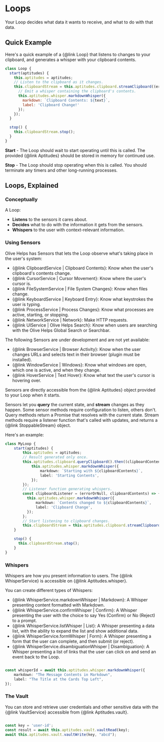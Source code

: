 # Loops

Your Loop decides what data it wants to receive, and what to do with that data.

## Quick Example

Here's a quick example of a {@link Loop} that listens to changes to your clipboard, and generates a whisper with your clipboard contents.

```javascript
class Loop {
  start(aptitudes) {
    this.aptitudes = aptitudes;
    // Listen to the clipboard as it changes.
    this.clipboardStream = this.aptitudes.clipboard.streamClipboard((error, text) =>  {
      // Emit a whisper containing the clipboard's contents.
      this.aptitudes.whisper.markdownWhisper({
        markdown: `Clipboard Contents: ${text}`,
        label: 'Clipboard Change!'
      });
    });  
  }

  stop() {
    this.clipboardStream.stop();
  }
}
```

**Start** - The Loop should wait to start operating until this is called. The provided {@link Aptitudes} should be stored in memory for continued use.

**Stop** - The Loop should stop operating when this is called. You should terminate any timers and other long-running processes.


## Loops, Explained

### Conceptually

A Loop:
 
- **Listens** to the sensors it cares about.
- **Decides** what to do with the information it gets from the sensors.
- **Whispers** to the user with context-relevant information.

### Using Sensors

Olive Helps has Sensors that lets the Loop observe what's taking place in the user's system:

- {@link ClipboardService | Clipboard Contents}: Know when the user's clipboard's contents change.
- {@link CursorService | Cursor Movement}: Know where the user's cursor is.
- {@link FileSystemService | File System Changes}: Know when files change.
- {@link KeyboardService | Keyboard Entry}: Know what keystrokes the user is typing.
- {@link ProcessService | Process Changes}: Know what processes are active, starting, or stopping.
- {@link NetworkService | Network}: Make HTTP requests.
- {@link UIService | Olive Helps Search}: Know when users are searching with the Olive Helps Global Search or Searchbar.

The following Sensors are under development and are not yet available:

- {@link BrowserService | Browser Activity}: Know when the user changes URLs and selects text in their browser (plugin must be installed).
- {@link WindowService | Windows}: Know what windows are open, which one is active, and when they change.
- {@link HoverService | Text Hover}: Know what text the user's cursor is hovering over.

Sensors are directly accessible from the {@link Aptitudes} object provided to your Loop when it starts.

Sensors let you **query** the current state, and **stream** changes as they happen. Some sensor methods require configuration to listen, others don't. Query methods return a Promise that resolves with the current state. Stream methods require a listener function that's called with updates, and returns a {@link StoppableStream} object.

Here's an example:

```typescript
class MyLoop {
    start(aptitudes) {
        this.aptitudes = aptitudes;
        // Result generated only once.
        this.aptitudes.clipboard.queryClipboard().then((clipboardContents) => {
            this.aptitudes.whisper.markdownWhisper({
                markdown: `Starting with ${clipboardContents}`,
                label: 'Starting Contents',
            });
        });
        // Listener function generating whispers.
        const clipboardListener = (errorOrNull, clipboardContents) => {
          this.aptitudes.whisper.markdownWhisper({
              markdown: `Contents changed to ${clipboardContents}`,
              label: 'Clipboard Change',
          });
        };   
        // Start listening to clipboard changes.
        this.clipboardStream = this.aptitudes.clipboard.streamClipboard(clipboardListener);
    }

    stop() {
      this.clipboardStream.stop();
    }
}

```

### Whispers

Whispers are how you present information to users. The {@link WhisperService} is accessible on {@link Aptitudes.whisper}.

You can create different types of Whispers:

- {@link WhisperService.markdownWhisper | Markdown}: A Whisper presenting content formatted with Markdown.
- {@link WhisperService.confirmWhisper | Confirm}: A Whisper presenting the user with the choice to say Yes (Confirm) or No (Reject) to a prompt.
- {@link WhisperService.listWhisper | List}: A Whisper presenting a data list, with the ability to expand the list and show additional data.
- {@link WhisperService.formWhisper | Form}: A Whisper presenting a form that the user can complete, and then submit (or reject).
- {@link WhisperService.disambiguationWhisper | Disambiguation}: A Whisper presenting a list of links that the user can click on and send an event back to the Loop.


```typescript

const whisperId = await this.aptitudes.whisper.markdownWhisper({
    markdown: "The Message Contents in Markdown",
    label: "The Title at the Cards Top Left",
});
```

### The Vault

You can store and retrieve user credentials and other sensitive data with the {@link VaultService} accessible from {@link Aptitudes.vault}.

```javascript

const key = 'user-id';
const result = await this.aptitudes.vault.vaultRead(key);
await this.aptitudes.vault.vaultWrite(key, "abcd");
```